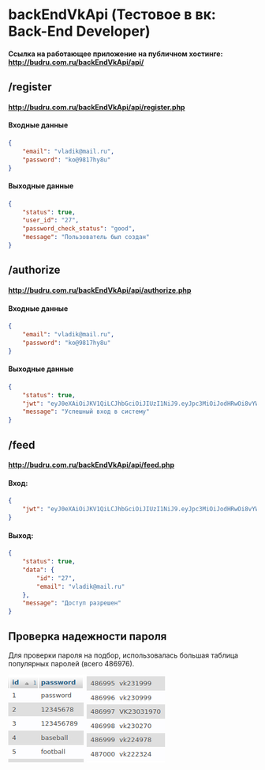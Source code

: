 # backEndVkApi (Тестовое в вк: Back-End Developer)
#### Ссылка на работающее приложение на публичном хостинге: http://budru.com.ru/backEndVkApi/api/

## /register
#### http://budru.com.ru/backEndVkApi/api/register.php
#### Входные данные
```json
{
    "email": "vladik@mail.ru",
    "password": "ko@9817hy8u"
}
```
#### Выходные данные
```json
{
    "status": true,
    "user_id": "27",
    "password_check_status": "good",
    "message": "Пользователь был создан"
}
```

## /authorize
#### http://budru.com.ru/backEndVkApi/api/authorize.php
#### Входные данные
```json
{
    "email": "vladik@mail.ru",
    "password": "ko@9817hy8u"
}
```
#### Выходные данные
```json
{
    "status": true,
    "jwt": "eyJ0eXAiOiJKV1QiLCJhbGciOiJIUzI1NiJ9.eyJpc3MiOiJodHRwOi8vYW55LXNpdGUub3JnIiwiYXVkIjoiaHR0cDovL2FueS1zaXRlLmNvbSIsImlhdCI6MTM1Njk5OTUyNCwibmJmIjoxMzU3MDAwMDAwLCJkYXRhIjp7ImlkIjoiMjciLCJlbWFpbCI6InZsYWRpa0BtYWlsLnJ1In19.p-63bniRfOKTU1gGnsMosENzSKpa1iJW2gc4Hf8hw2w",
    "message": "Успешный вход в систему"
}
```


## /feed
#### http://budru.com.ru/backEndVkApi/api/feed.php
#### Вход:
```json
{
    "jwt": "eyJ0eXAiOiJKV1QiLCJhbGciOiJIUzI1NiJ9.eyJpc3MiOiJodHRwOi8vYW55LXNpdGUub3JnIiwiYXVkIjoiaHR0cDovL2FueS1zaXRlLmNvbSIsImlhdCI6MTM1Njk5OTUyNCwibmJmIjoxMzU3MDAwMDAwLCJkYXRhIjp7ImlkIjoiMjciLCJlbWFpbCI6InZsYWRpa0BtYWlsLnJ1In19.p-63bniRfOKTU1gGnsMosENzSKpa1iJW2gc4Hf8hw2w"
}
```
#### Выход:
```json
{
    "status": true,
    "data": {
        "id": "27",
        "email": "vladik@mail.ru"
    },
    "message": "Доступ разрешен"
}
```

## Проверка надежности пароля
Для проверки пароля на подбор, использовалась большая таблица популярных паролей (всего 486976).

![table_common_password](https://github.com/Vlasdislav/backEndVkApi/raw/main/README/common_passwords.jpg)

